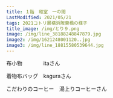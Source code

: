 ```yaml
---
title: １階　和室　一の間
LastModified: 2021/05/21
tags: 2021コトリ展横浜阪東橋の様子
title_image: /img/とり９.png
image: /img/line_38188248847879.jpg
image2: /img/1621248001120..jpg
image3: /img/line_18815580539644.jpg
---
```

布小物　　　　itaさん

着物布バッグ　kaguraさん

こだわりのコーヒー　湯上りコーヒーさん